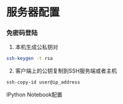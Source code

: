 # 服务器配置

### 免密码登陆

1. 本机生成公私钥对

  ```bash
  ssh-keygen -t rsa
  ```

2. 客户端上的公钥复制到SSH服务端或者主机

  ```bash
  ssh-copy-id user@ip_address
  ```


IPython Notebook配置
